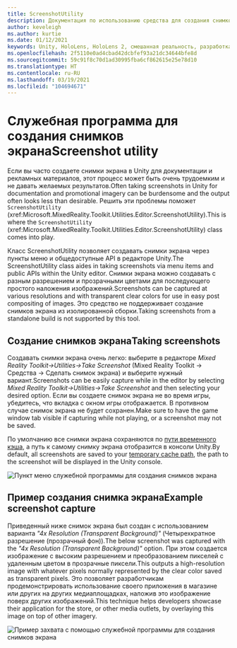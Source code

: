 ```yaml
---
title: ScreenshotUtility
description: Документация по использованию средства для создания снимков экрана в MRTK.
author: keveleigh
ms.author: kurtie
ms.date: 01/12/2021
keywords: Unity, HoloLens, HoloLens 2, смешанная реальность, разработка, MRTK
ms.openlocfilehash: 2f5110e0ad4cbad42dcbfef93a21dc34644bfe8d
ms.sourcegitcommit: 59c91f8c70d1ad30995fba6cf862615e25e78d10
ms.translationtype: HT
ms.contentlocale: ru-RU
ms.lasthandoff: 03/19/2021
ms.locfileid: "104694671"
---
```

# <a name="screenshot-utility"></a><span data-ttu-id="f9ba9-104">Служебная программа для создания снимков экрана</span><span class="sxs-lookup"><span data-stu-id="f9ba9-104">Screenshot utility</span></span>

<span data-ttu-id="f9ba9-105">Если вы часто создаете снимки экрана в Unity для документации и рекламных материалов, этот процесс может быть очень трудоемким и не давать желаемых результатов.</span><span class="sxs-lookup"><span data-stu-id="f9ba9-105">Often taking screenshots in Unity for documentation and promotional imagery can be burdensome and the output often looks less than desirable.</span></span> <span data-ttu-id="f9ba9-106">Решить эти проблемы поможет `ScreenshotUtility` (xref:Microsoft.MixedReality.Toolkit.Utilities.Editor.ScreenshotUtility).</span><span class="sxs-lookup"><span data-stu-id="f9ba9-106">This is where the `ScreenshotUtility` (xref:Microsoft.MixedReality.Toolkit.Utilities.Editor.ScreenshotUtility) class comes into play.</span></span>

<span data-ttu-id="f9ba9-107">Класс ScreenshotUtility позволяет создавать снимки экрана через пункты меню и общедоступные API в редакторе Unity.</span><span class="sxs-lookup"><span data-stu-id="f9ba9-107">The ScreenshotUtility class aides in taking screenshots via menu items and public APIs within the Unity editor.</span></span> <span data-ttu-id="f9ba9-108">Снимки экрана можно создавать с разным разрешением и прозрачными цветами для последующего простого наложения изображений.</span><span class="sxs-lookup"><span data-stu-id="f9ba9-108">Screenshots can be captured at various resolutions and with transparent clear colors for use in easy post compositing of images.</span></span> <span data-ttu-id="f9ba9-109">Это средство не поддерживает создание снимков экрана из изолированной сборки.</span><span class="sxs-lookup"><span data-stu-id="f9ba9-109">Taking screenshots from a standalone build is not supported by this tool.</span></span>

## <a name="taking-screenshots"></a><span data-ttu-id="f9ba9-110">Создание снимков экрана</span><span class="sxs-lookup"><span data-stu-id="f9ba9-110">Taking screenshots</span></span>

<span data-ttu-id="f9ba9-111">Создавать снимки экрана очень легко: выберите в редакторе *Mixed Reality Toolkit->Utilities->Take Screenshot* (Mixed Reality Toolkit -> Средства -> Сделать снимок экрана) и выберите нужный вариант.</span><span class="sxs-lookup"><span data-stu-id="f9ba9-111">Screenshots can be easily capture while in the editor by selecting *Mixed Reality Toolkit->Utilities->Take Screenshot* and then selecting your desired option.</span></span> <span data-ttu-id="f9ba9-112">Если вы создаете снимок экрана не во время игры, убедитесь, что вкладка с окном игры отображается. В противном случае снимок экрана не будет сохранен.</span><span class="sxs-lookup"><span data-stu-id="f9ba9-112">Make sure to have the game window tab visible if capturing while not playing, or a screenshot may not be saved.</span></span>

<span data-ttu-id="f9ba9-113">По умолчанию все снимки экрана сохраняются по [пути временного кэша](https://docs.unity3d.com/ScriptReference/Application-temporaryCachePath.html), а путь к самому снимку экрана отобразится в консоли Unity.</span><span class="sxs-lookup"><span data-stu-id="f9ba9-113">By default, all screenshots are saved to your [temporary cache path](https://docs.unity3d.com/ScriptReference/Application-temporaryCachePath.html), the path to the screenshot will be displayed in the Unity console.</span></span>

![Пункт меню служебной программы для создания снимков экрана](../Images/ScreenshotUtility/MRTK_ScreenshotUtility_Menu_Item.png)

## <a name="example-screenshot-capture"></a><span data-ttu-id="f9ba9-115">Пример создания снимка экрана</span><span class="sxs-lookup"><span data-stu-id="f9ba9-115">Example screenshot capture</span></span>

<span data-ttu-id="f9ba9-116">Приведенный ниже снимок экрана был создан с использованием варианта *"4x Resolution (Transparent Background)"* (Четырехкратное разрешение (прозрачный фон)).</span><span class="sxs-lookup"><span data-stu-id="f9ba9-116">The below screenshot was captured with the *"4x Resolution (Transparent Background)"* option.</span></span> <span data-ttu-id="f9ba9-117">При этом создается изображение с высоким разрешением и преобразованием пикселей с удаленным цветом в прозрачные пиксели.</span><span class="sxs-lookup"><span data-stu-id="f9ba9-117">This outputs a high-resolution image with whatever pixels normally represented by the clear color saved as transparent pixels.</span></span> <span data-ttu-id="f9ba9-118">Это позволяет разработчикам продемонстрировать использование своего приложения в магазине или других на других медиаплощадках, наложив это изображение поверх других изображений.</span><span class="sxs-lookup"><span data-stu-id="f9ba9-118">This technique helps developers showcase their application for the store, or other media outlets, by overlaying this image on top of other imagery.</span></span>

![Пример захвата с помощью служебной программы для создания снимков экрана](../Images/ScreenshotUtility/MRTK_ScreenshotUtility_Example_Capture.png)

